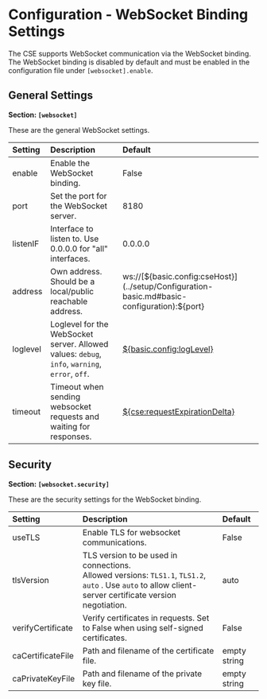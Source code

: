# Configuration - WebSocket Binding Settings

The CSE supports WebSocket communication via the WebSocket binding. The WebSocket binding is disabled by default and must be enabled in the configuration file under `[websocket].enable`.

## General Settings

**Section: `[websocket]`**

These are the general WebSocket settings.

| Setting  | Description                                                                                    | Default                                                                                     |
|:---------|:-----------------------------------------------------------------------------------------------|:--------------------------------------------------------------------------------------------|
| enable   | Enable the WebSocket binding.                                                                  | False                                                                                       |
| port     | Set the port for the WebSocket server.                                                         | 8180                                                                                        |
| listenIF | Interface to listen to. Use 0.0.0.0 for "all" interfaces.                                      | 0.0.0.0                                                                                     |
| address  | Own address. Should be a local/public reachable address.                                       | ws://[${basic.config:cseHost}](../setup/Configuration-basic.md#basic-configuration):${port} |
| loglevel | Loglevel for the WebSocket server. Allowed values: `debug`, `info`, `warning`, `error`, `off`. | [${basic.config:logLevel}](../setup/Configuration-logging.md)                               |
| timeout  | Timeout when sending websocket requests and waiting for responses.                             | [${cse:requestExpirationDelta}](../setup/Configuration-cse.md#general-settings)       |


## Security

**Section: `[websocket.security]`**

These are the security settings for the WebSocket binding.

| Setting           | Description                                                                                                                                                    | Default      |
|:------------------|:---------------------------------------------------------------------------------------------------------------------------------------------------------------|:-------------|
| useTLS            | Enable TLS for websocket communications.                                                                                                                       | False        |
| tlsVersion        | TLS version to be used in connections. <br />Allowed versions: `TLS1.1`, `TLS1.2`, `auto` . Use `auto` to allow client-server certificate version negotiation. | auto         |
| verifyCertificate | Verify certificates in requests. Set to False when using self-signed certificates.                                                                             | False        |
| caCertificateFile | Path and filename of the certificate file.                                                                                                                     | empty string |
| caPrivateKeyFile  | Path and filename of the private key file.                                                                                                                     | empty string |

